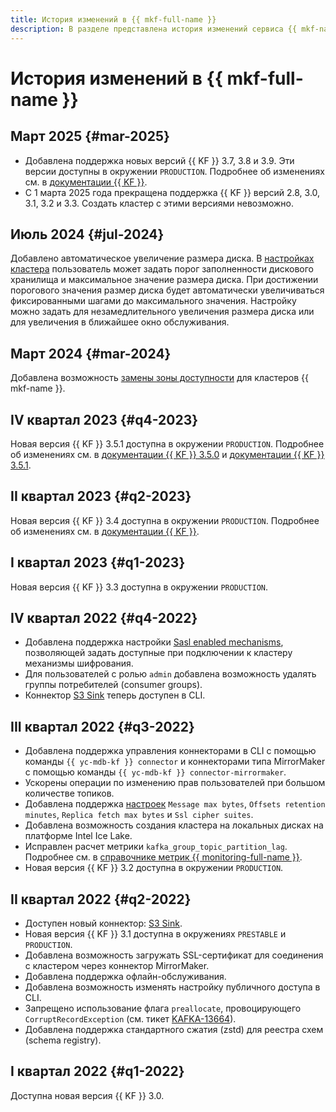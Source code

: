 ```yaml
---
title: История изменений в {{ mkf-full-name }}
description: В разделе представлена история изменений сервиса {{ mkf-name }}.
---
```


# История изменений в {{ mkf-full-name }}

## Март 2025 {#mar-2025}

* Добавлена поддержка новых версий {{ KF }} 3.7, 3.8 и 3.9. Эти версии доступны в окружении `PRODUCTION`. Подробнее об изменениях см. в [документации {{ KF }}](https://kafka.apache.org/documentation.html).
* С 1 марта 2025 года прекращена поддержка {{ KF }} версий 2.8, 3.0, 3.1, 3.2 и 3.3. Создать кластер с этими версиями невозможно.

## Июль 2024 {#jul-2024}

Добавлено автоматическое увеличение размера диска. В [настройках кластера](./operations/cluster-update.md) пользователь может задать порог заполненности дискового хранилища и максимальное значение размера диска. При достижении порогового значения размер диска будет автоматически увеличиваться фиксированными шагами до максимального значения. Настройку можно задать для незамедлительного увеличения размера диска или для увеличения в ближайшее окно обслуживания.

## Март 2024 {#mar-2024}

Добавлена возможность [замены зоны доступности](./operations/host-migration.md) для кластеров {{ mkf-name }}.

## IV квартал 2023 {#q4-2023}

Новая версия {{ KF }} 3.5.1 доступна в окружении `PRODUCTION`. Подробнее об изменениях см. в [документации {{ KF }} 3.5.0](https://archive.apache.org/dist/kafka/3.5.0/RELEASE_NOTES.html) и [документации {{ KF }} 3.5.1](https://archive.apache.org/dist/kafka/3.5.1/RELEASE_NOTES.html).

## II квартал 2023 {#q2-2023}

Новая версия {{ KF }} 3.4 доступна в окружении `PRODUCTION`. Подробнее об изменениях см. в [документации {{ KF }}](https://archive.apache.org/dist/kafka/3.4.0/RELEASE_NOTES.html).

## I квартал 2023 {#q1-2023}

Новая версия {{ KF }} 3.3 доступна в окружении `PRODUCTION`.

## IV квартал 2022 {#q4-2022}

* Добавлена поддержка настройки [Sasl enabled mechanisms](concepts/settings-list.md#settings-sasl-enabled-mechanisms), позволяющей задать доступные при подключении к кластеру механизмы шифрования.
* Для пользователей с ролью `admin` добавлена возможность удалять группы потребителей (consumer groups).
* Коннектор [S3 Sink](concepts/connectors.md#s3-sink) теперь доступен в CLI.

## III квартал 2022 {#q3-2022}

* Добавлена поддержка управления коннекторами в CLI с помощью команды `{{ yc-mdb-kf }} connector` и коннекторами типа MirrorMaker с помощью команды `{{ yc-mdb-kf }} connector-mirrormaker`.
* Ускорены операции по изменению прав пользователей при большом количестве топиков.
* Добавлена поддержка [настроек](concepts/settings-list.md#cluster-settings) `Message max bytes`, `Offsets retention minutes`, `Replica fetch max bytes` и `Ssl cipher suites`.
* Добавлена возможность создания кластера на локальных дисках на платформе Intel Ice Lake.
* Исправлен расчет метрики `kafka_group_topic_partition_lag`.  Подробнее см. в [справочнике метрик {{ monitoring-full-name }}](metrics.md). 
* Новая версия {{ KF }} 3.2 доступна в окружении `PRODUCTION`.

## II квартал 2022 {#q2-2022}

* Доступен новый коннектор: [S3 Sink](concepts/connectors.md#s3-sink).
* Новая версия {{ KF }} 3.1 доступна в окружениях `PRESTABLE` и `PRODUCTION`.
* Добавлена возможность загружать SSL-сертификат для соединения с кластером через коннектор MirrorMaker.
* Добавлена поддержка офлайн-обслуживания.
* Добавлена возможность изменять настройку публичного доступа в CLI.
* Запрещено использование флага `preallocate`, провоцирующего `CorruptRecordException` (см. тикет [KAFKA-13664](https://issues.apache.org/jira/browse/KAFKA-13664)).
* Добавлена поддержка стандартного сжатия (zstd) для реестра схем (schema registry).

## I квартал 2022 {#q1-2022}

Доступна новая версия {{ KF }} 3.0.
